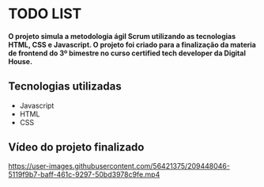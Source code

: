 # TODO LIST
<h4> 
  O projeto simula a metodologia ágil Scrum utilizando as tecnologias HTML, CSS e Javascript. 
  O projeto foi criado para a finalização da materia de frontend do 3º bimestre no curso certified tech developer da Digital House.
</h4> 

## Tecnologias utilizadas
+ Javascript
+ HTML
+ CSS

## Vídeo do projeto finalizado


https://user-images.githubusercontent.com/56421375/209448046-5119f9b7-baff-461c-9297-50bd3978c9fe.mp4

